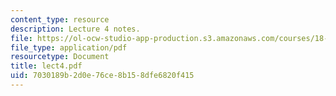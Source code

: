 ```yaml
---
content_type: resource
description: Lecture 4 notes.
file: https://ol-ocw-studio-app-production.s3.amazonaws.com/courses/18-409-behavior-of-algorithms-spring-2002/7030189b2d0e76ce8b158dfe6820f415_lect4.pdf
file_type: application/pdf
resourcetype: Document
title: lect4.pdf
uid: 7030189b-2d0e-76ce-8b15-8dfe6820f415
---
```

